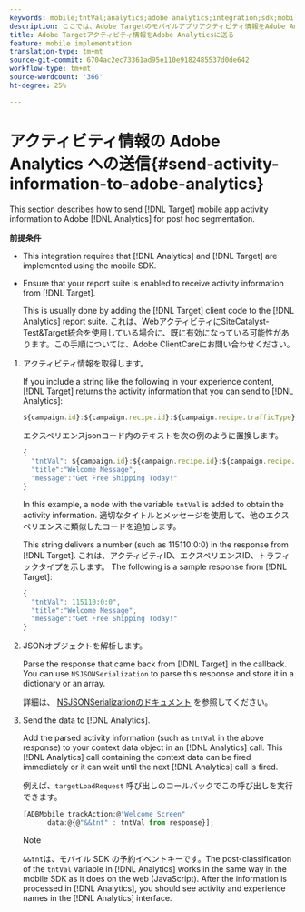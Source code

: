 ```yaml
---
keywords: mobile;tntVal;analytics;adobe analytics;integration;sdk;mobile sdk;
description: ここでは、Adobe Targetのモバイルアプリアクティビティ情報をAdobe Analyticsに送信してポストアホックセグメントを作成する方法について説明します。
title: Adobe Targetアクティビティ情報をAdobe Analyticsに送る
feature: mobile implementation
translation-type: tm+mt
source-git-commit: 6704ac2ec73361ad95e110e9182485537d0de642
workflow-type: tm+mt
source-wordcount: '366'
ht-degree: 25%

---
```



# アクティビティ情報の Adobe Analytics への送信{#send-activity-information-to-adobe-analytics}

This section describes how to send [!DNL Target] mobile app activity information to Adobe [!DNL Analytics] for post hoc segmentation.

**前提条件**

* This integration requires that [!DNL Analytics] and [!DNL Target] are implemented using the mobile SDK.
* Ensure that your report suite is enabled to receive activity information from [!DNL Target].

   This is usually done by adding the [!DNL Target] client code to the [!DNL Analytics] report suite. これは、WebアクティビティにSiteCatalyst- Test&amp;Target統合を使用している場合に、既に有効になっている可能性があります。この手順については、Adobe ClientCareにお問い合わせください。

1. アクティビティ情報を取得します。

   If you include a string like the following in your experience content, [!DNL Target] returns the activity information that you can send to [!DNL Analytics]:

   ```javascript
   ${campaign.id}:${campaign.recipe.id}:${campaign.recipe.trafficType}
   ```

   エクスペリエンスjsonコード内のテキストを次の例のように置換します。

   ```javascript
   { 
     "tntVal": ${campaign.id}:${campaign.recipe.id}:${campaign.recipe.trafficType}", 
     "title":"Welcome Message", 
     "message":"Get Free Shipping Today!" 
   }
   ```

   In this example, a node with the variable `tntVal` is added to obtain the activity information. 適切なタイトルとメッセージを使用して、他のエクスペリエンスに類似したコードを追加します。

   This string delivers a number (such as 115110:0:0) in the response from [!DNL Target]. これは、アクティビティID、エクスペリエンスID、トラフィックタイプを示します。 The following is a sample response from [!DNL Target]:

   ```javascript
   { 
     "tntVal": 115110:0:0", 
     "title":"Welcome Message", 
     "message":"Get Free Shipping Today!" 
   }
   ```

1. JSONオブジェクトを解析します。

   Parse the response that came back from [!DNL Target] in the callback. You can use `NSJSONSerialization` to parse this response and store it in a dictionary or an array.

   詳細は、 [NSJSONSerializationのドキュメント](https://developer.apple.com/library/ios/documentation/Foundation/Reference/NSJSONSerialization_Class/#//apple_ref/occ/clm/NSJSONSerialization/JSONObjectWithData:options:error) を参照してください。

1. Send the data to [!DNL Analytics].

   Add the parsed activity information (such as `tntVal` in the above response) to your context data object in an [!DNL Analytics] call. This [!DNL Analytics] call containing the context data can be fired immediately or it can wait until the next [!DNL Analytics] call is fired.

   例えば、`targetLoadRequest` 呼び出しのコールバックでこの呼び出しを実行できます。

   ```javascript
   [ADBMobile trackAction:@"Welcome Screen"  
         data:@{@"&&tnt" : tntVal from response}];
   ```

   >[!NOTE]
   >
   >`&&tnt`は、モバイル SDK の予約イベントキーです。The post-classification of the `tntVal` variable in [!DNL Analytics] works in the same way in the mobile SDK as it does on the web (JavaScript). After the information is processed in [!DNL Analytics], you should see activity and experience names in the [!DNL Analytics] interface.


